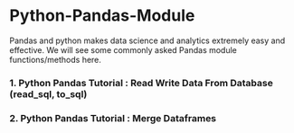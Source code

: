 # Python-Pandas-Module
Pandas and python makes data science and analytics extremely easy and effective. We will see some commonly asked Pandas module functions/methods here.

### 1. Python Pandas Tutorial : Read Write Data From Database (read_sql, to_sql)
### 2. Python Pandas Tutorial : Merge Dataframes
